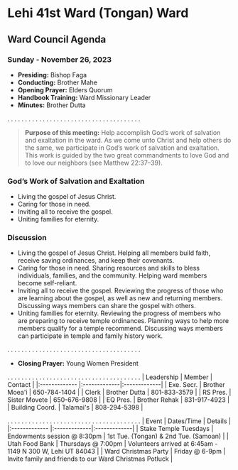 # Lehi 41st Ward (Tongan) Ward
## Ward Council Agenda
### Sunday - November 26, 2023

* __Presiding:__ Bishop Faga
* __Conducting:__ Brother Mahe
* __Opening Prayer:__ Elders Quorum
* __Handbook Training:__ Ward Missionary Leader
* __Minutes:__ Brother Dutta 

. . . . . . . . . . . . . . . . . . . . . . . . . . . . . . . . . . . . . . 

> __Purpose of this meeting:__ Help accomplish God’s work of salvation and exaltation in the ward. As we come unto Christ and help others do the same, we participate in God’s work of salvation and exaltation. This work is guided by the two great commandments to love God and to love our neighbors (see Matthew 22:37–39).


### God’s Work of Salvation and Exaltation
* Living the gospel of Jesus Christ.
* Caring for those in need.
* Inviting all to receive the gospel.
* Uniting families for eternity.

### Discussion
* Living the gospel of Jesus Christ. Helping all members build faith, receive saving ordinances, and keep their covenants.
* Caring for those in need. Sharing resources and skills to bless individuals, families, and the community. Helping ward members become self-reliant.
* Inviting all to receive the gospel. Reviewing the progress of those who are learning about the gospel, as well as new and returning members. Discussing ways members can share the gospel with others.
* Uniting families for eternity. Reviewing the progress of members who are preparing to receive temple ordinances. Planning ways to help more members qualify for a temple recommend. Discussing ways members can participate in temple and family history work.

. . . . . . . . . . . . . . . . . . . . . . . . . . . . . . . . . . . . . . 
* __Closing Prayer:__ Young Women President


. . . . . . . . . . . . . . . . . . . . . . . . . . . . . . . . . . . . . . 
| Leadership | Member | Contact  |
|:------------- |:-------------|:-------------|
| Exe. Secr. | Brother Moea'i | 650-784-1404 |
| Clerk | Brother Dutta | 801-833-3579  |
| RS Pres. | Sister Movete | 650-676-9808 |
| EQ Pres. | Brother Rehak | 831-917-4923 |
| Building Coord. | Talamai's | 808-294-5398 |


. . . . . . . . . . . . . . . . . . . . . . . . . . . . . . . . . . . . . . 
| Event | Dates/Time | Details  |
|:------------- |:-------------|:-------------|
| Stake Temple Tuesdays | Endowments session @ 8:30pm | 1st Tue. (Tongan) & 2nd Tue. (Samoan) |
| Utah Food Bank | Thursdays @ 7:00pm | Volunteers arrived at 6:45am - 1149 N 300 W, Lehi UT 84043  |
| Ward Christmas Party | Friday @ 6-9pm | Invite family and friends to our Ward Christmas Potluck  |
